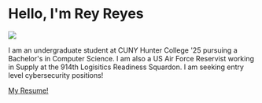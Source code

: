 # Hello, I'm Rey Reyes
<a href="https://linkedin.com/in/rey-reyes/"><img src="https://img.shields.io/badge/-LinkedIn-0072b1?&style=for-the-badge&logo=linkedin&logoColor=white" /></a>

I am an undergraduate student at CUNY Hunter College '25 pursuing a Bachelor's in Computer Science. I am also a US Air Force Reservist working in Supply at the 914th Logisitics Readiness Squardon. I am seeking entry level cybersecurity positions!

<a href="https://drive.google.com/file/d/153ymHXcFOFqn3EtWX4dgSfT935S0_Moa/view?usp=sharing"> My Resume! </a>
